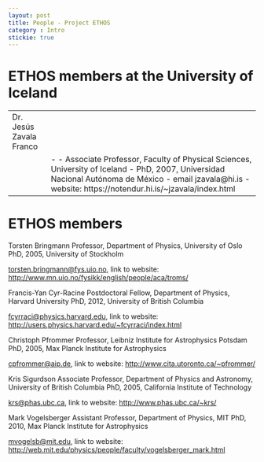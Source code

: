 ```yaml
---
layout: post
title: People - Project ETHOS
category : Intro
stickie: true
---
```


# ETHOS members at the University of Iceland
<table>
  <tr><td>Dr. Jesús Zavala Franco</td></tr>
  <tr>
  <td> 
  </td>
  <td>
- 
- Associate Professor, Faculty of Physical Sciences, University of Iceland
- PhD, 2007, Universidad Nacional Autónoma de México
- email jzavala@hi.is 
- website: https://notendur.hi.is/~jzavala/index.html
</td>
</tr></table>
  

# ETHOS members
Torsten Bringmann
Professor, Department of Physics, University of Oslo
PhD, 2005, University of Stockholm

torsten.bringmann@fys.uio.no, link to website: http://www.mn.uio.no/fysikk/english/people/aca/troms/

Francis-Yan Cyr-Racine
Postdoctoral Fellow, Department of Physics, Harvard University
PhD, 2012, University of British Columbia

fcyrraci@physics.harvard.edu, link to website: http://users.physics.harvard.edu/~fcyrraci/index.html

Christoph Pfrommer
Professor, Leibniz Institute for Astrophysics Potsdam
PhD, 2005, Max Planck Institute for Astrophysics

cpfrommer@aip.de, link to website: http://www.cita.utoronto.ca/~pfrommer/

Kris Sigurdson
Associate Professor, Department of Physics and Astronomy, University of British Columbia
PhD, 2005, California Institute of Technology

krs@phas.ubc.ca, link to website: http://www.phas.ubc.ca/~krs/

Mark Vogelsberger
Assistant Professor, Department of Physics, MIT
PhD, 2010, Max Planck Institute for Astrophysics

mvogelsb@mit.edu, link to website: http://web.mit.edu/physics/people/faculty/vogelsberger_mark.html
 
